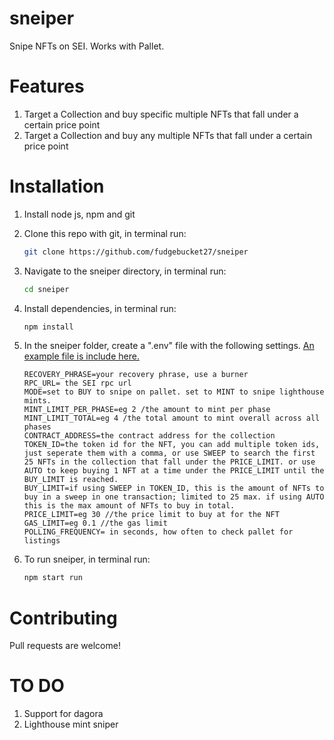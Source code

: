 # sneiper
Snipe NFTs on SEI. Works with Pallet.

# Features
1. Target a Collection and buy specific multiple NFTs that fall under a certain price point
2. Target a Collection and buy any multiple NFTs that fall under a certain price point

# Installation
1. Install node js, npm and git
2. Clone this repo with git, in terminal run:
   ```bash
   git clone https://github.com/fudgebucket27/sneiper
   ```
3. Navigate to the sneiper directory, in terminal run:
   ```bash
   cd sneiper
   ```
4. Install dependencies, in terminal run:
   ```bash
   npm install
   ```
5. In the sneiper folder, create a ".env" file with the following settings. [An example file is include here.](https://github.com/fudgebucket27/sneiper/blob/main/.env.example)
   ```text
   RECOVERY_PHRASE=your recovery phrase, use a burner
   RPC_URL= the SEI rpc url
   MODE=set to BUY to snipe on pallet. set to MINT to snipe lighthouse mints.
   MINT_LIMIT_PER_PHASE=eg 2 /the amount to mint per phase
   MINT_LIMIT_TOTAL=eg 4 /the total amount to mint overall across all phases
   CONTRACT_ADDRESS=the contract address for the collection
   TOKEN_ID=the token id for the NFT, you can add multiple token ids, just seperate them with a comma, or use SWEEP to search the first 25 NFTs in the collection that fall under the PRICE_LIMIT. or use AUTO to keep buying 1 NFT at a time under the PRICE_LIMIT until the BUY_LIMIT is reached. 
   BUY_LIMIT=if using SWEEP in TOKEN_ID, this is the amount of NFTs to buy in a sweep in one transaction; limited to 25 max. if using AUTO this is the max amount of NFTs to buy in total.
   PRICE_LIMIT=eg 30 //the price limit to buy at for the NFT
   GAS_LIMIT=eg 0.1 //the gas limit
   POLLING_FREQUENCY= in seconds, how often to check pallet for listings
   ```
   
6. To run sneiper, in terminal run:
   ```bash
   npm start run
   ```
   
# Contributing
Pull requests are welcome! 

# TO DO
1. Support for dagora
2. Lighthouse mint sniper
